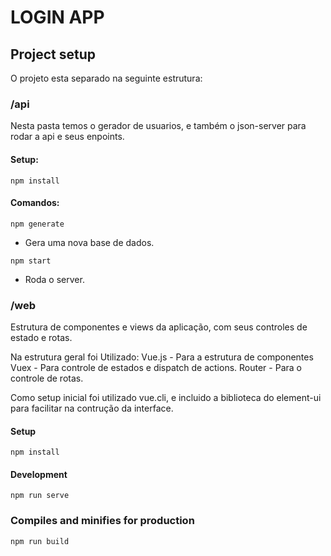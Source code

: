 # LOGIN APP

## Project setup
O projeto esta separado na seguinte estrutura:

### /api
Nesta pasta temos o gerador de usuarios, e também o json-server para rodar a api e seus enpoints.

#### Setup:
```
npm install
```

#### Comandos:
```
npm generate
```
* Gera uma nova base de dados.


```
npm start
```
* Roda o server.

### /web
Estrutura de componentes e views da aplicação, com seus controles de estado e rotas.

Na estrutura geral foi Utilizado:
Vue.js - Para a estrutura de componentes
Vuex - Para controle de estados e dispatch de actions.
Router - Para o controle de rotas.

Como setup inicial foi utilizado vue.cli, 
e incluido a biblioteca do element-ui para facilitar na contrução da interface.

#### Setup
```
npm install
```
#### Development
```
npm run serve
```

### Compiles and minifies for production
```
npm run build
```